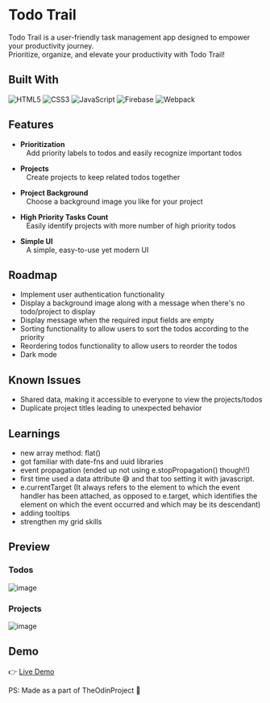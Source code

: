 # Todo Trail

Todo Trail is a user-friendly task management app designed to empower your productivity journey.<br>
Prioritize, organize, and elevate your productivity with Todo Trail!

## Built With

![HTML5](https://img.shields.io/badge/html5-%23323330.svg?style=for-the-badge&logo=html5&logoColor=23E34F26)
![CSS3](https://img.shields.io/badge/css3-%23323330.svg?style=for-the-badge&logo=css3&logoColor=blue)
![JavaScript](https://img.shields.io/badge/javascript-%23323330.svg?style=for-the-badge&logo=javascript&logoColor=%23F7DF1E)
![Firebase](https://img.shields.io/badge/firebase-%23323330.svg?style=for-the-badge&logo=firebase)
![Webpack](https://img.shields.io/badge/webpack-%23323330.svg?style=for-the-badge&logo=webpack&logoColor=238DD6F9)

## Features

- **Prioritization**<br>
  &nbsp;&nbsp; Add priority labels to todos and easily recognize important todos

- **Projects**<br>
  &nbsp;&nbsp; Create projects to keep related todos together<br>

- **Project Background**<br>
  &nbsp;&nbsp; Choose a background image you like for your project<br>

- **High Priority Tasks Count**<br>
  &nbsp;&nbsp; Easily identify projects with more number of high priority todos<br>

- **Simple UI**<br>
  &nbsp;&nbsp; A simple, easy-to-use yet modern UI<br>

## Roadmap

- Implement user authentication functionality
- Display a background image along with a message when there's no todo/project to display
- Display message when the required input fields are empty
- Sorting functionality to allow users to sort the todos according to the priority
- Reordering todos functionality to allow users to reorder the todos
- Dark mode

## Known Issues

- Shared data, making it accessible to everyone to view the projects/todos
- Duplicate project titles leading to unexpected behavior

## Learnings

- new array method: flat()
- got familiar with date-fns and uuid libraries
- event propagation (ended up not using e.stopPropagation() though!!)
- first time used a data attribute 😅 and that too setting it with javascript.
- e.currentTarget (It always refers to the element to which the event handler has been attached, as opposed to e.target, which identifies the element on which the event occurred and which may be its descendant)
- adding tooltips
- strengthen my grid skills

## Preview

### Todos

![image](./src/assets/preview-images/todos-preview.png)

### Projects

![image](./src/assets/preview-images/projects-preview.png)

## Demo

👉 [Live Demo](https://ruchita1010.github.io/todo-trail)

PS: Made as a part of TheOdinProject 💜
